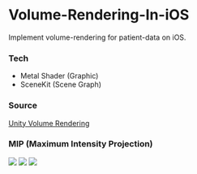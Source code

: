# Volume-Rendering-In-iOS
Implement volume-rendering for patient-data on iOS.
   
     
### Tech
- Metal Shader (Graphic)
- SceneKit (Scene Graph)
     
### Source
[Unity Volume Rendering](https://github.com/mlavik1/UnityVolumeRendering)
    
### MIP (Maximum Intensity Projection)
![](https://github.com/eunwonki/Metal-Based-Volume-Rendering-In-iOS/blob/main/Screenshot/1.png?raw=true)
![](https://github.com/eunwonki/Metal-Based-Volume-Rendering-In-iOS/blob/main/Screenshot/2.png?raw=true)
![](https://github.com/eunwonki/Metal-Based-Volume-Rendering-In-iOS/blob/main/Screenshot/3.png?raw=true)